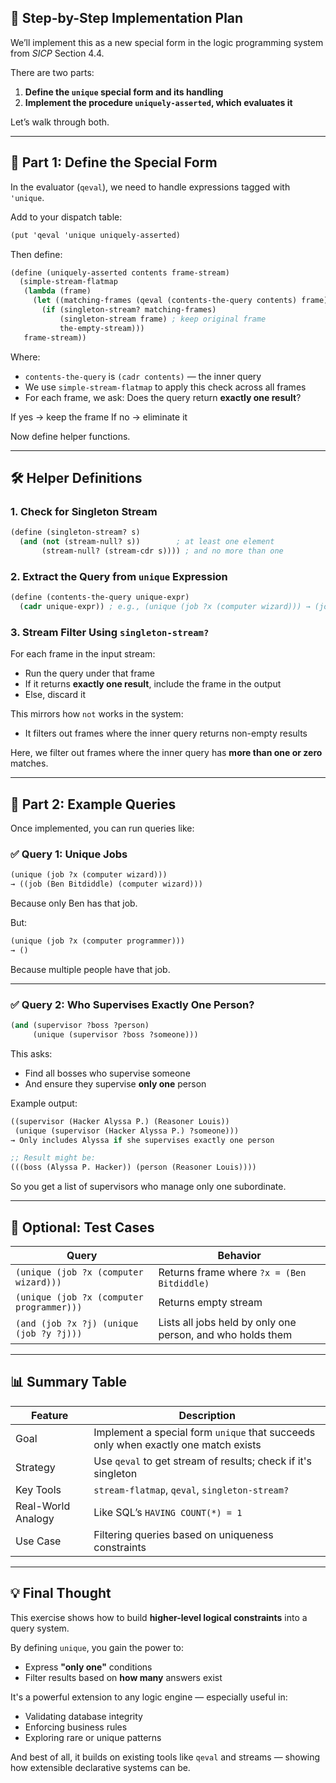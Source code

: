 ## 🧠 Step-by-Step Implementation Plan

We’ll implement this as a new special form in the logic programming system from *SICP* Section 4.4.

There are two parts:

1. **Define the `unique` special form and its handling**
2. **Implement the procedure `uniquely-asserted`, which evaluates it**

Let’s walk through both.

---

## 🔧 Part 1: Define the Special Form

In the evaluator (`qeval`), we need to handle expressions tagged with `'unique`.

Add to your dispatch table:

```scheme
(put 'qeval 'unique uniquely-asserted)
```

Then define:

```scheme
(define (uniquely-asserted contents frame-stream)
  (simple-stream-flatmap
   (lambda (frame)
     (let ((matching-frames (qeval (contents-the-query contents) frame)))
       (if (singleton-stream? matching-frames)
           (singleton-stream frame) ; keep original frame
           the-empty-stream)))
   frame-stream))
```

Where:
- `contents-the-query` is `(cadr contents)` — the inner query
- We use `simple-stream-flatmap` to apply this check across all frames
- For each frame, we ask: Does the query return **exactly one result**?

If yes → keep the frame
If no → eliminate it

Now define helper functions.

---

## 🛠️ Helper Definitions

### 1. **Check for Singleton Stream**

```scheme
(define (singleton-stream? s)
  (and (not (stream-null? s))        ; at least one element
       (stream-null? (stream-cdr s)))) ; and no more than one
```

### 2. **Extract the Query from `unique` Expression**

```scheme
(define (contents-the-query unique-expr)
  (cadr unique-expr)) ; e.g., (unique (job ?x (computer wizard))) → (job ?x (computer wizard))
```

### 3. **Stream Filter Using `singleton-stream?`**

For each frame in the input stream:
- Run the query under that frame
- If it returns **exactly one result**, include the frame in the output
- Else, discard it

This mirrors how `not` works in the system:
- It filters out frames where the inner query returns non-empty results

Here, we filter out frames where the inner query has **more than one or zero** matches.

---

## 📌 Part 2: Example Queries

Once implemented, you can run queries like:

### ✅ Query 1: Unique Jobs

```scheme
(unique (job ?x (computer wizard)))
→ ((job (Ben Bitdiddle) (computer wizard)))
```

Because only Ben has that job.

But:

```scheme
(unique (job ?x (computer programmer)))
→ ()
```

Because multiple people have that job.

---

### ✅ Query 2: Who Supervises Exactly One Person?

```scheme
(and (supervisor ?boss ?person)
     (unique (supervisor ?boss ?someone)))
```

This asks:
- Find all bosses who supervise someone
- And ensure they supervise **only one** person

Example output:

```scheme
((supervisor (Hacker Alyssa P.) (Reasoner Louis))
 (unique (supervisor (Hacker Alyssa P.) ?someone)))
→ Only includes Alyssa if she supervises exactly one person

;; Result might be:
(((boss (Alyssa P. Hacker)) (person (Reasoner Louis))))
```

So you get a list of supervisors who manage only one subordinate.

---

## 🧪 Optional: Test Cases

| Query | Behavior |
|-------|----------|
| `(unique (job ?x (computer wizard)))` | Returns frame where `?x = (Ben Bitdiddle)` |
| `(unique (job ?x (computer programmer)))` | Returns empty stream |
| `(and (job ?x ?j) (unique (job ?y ?j)))` | Lists all jobs held by only one person, and who holds them |

---

## 📊 Summary Table

| Feature | Description |
|--------|-------------|
| Goal | Implement a special form `unique` that succeeds only when exactly one match exists |
| Strategy | Use `qeval` to get stream of results; check if it's singleton |
| Key Tools | `stream-flatmap`, `qeval`, `singleton-stream?` |
| Real-World Analogy | Like SQL’s `HAVING COUNT(*) = 1` |
| Use Case | Filtering queries based on uniqueness constraints |

---

## 💡 Final Thought

This exercise shows how to build **higher-level logical constraints** into a query system.

By defining `unique`, you gain the power to:
- Express **"only one"** conditions
- Filter results based on **how many** answers exist

It's a powerful extension to any logic engine — especially useful in:
- Validating database integrity
- Enforcing business rules
- Exploring rare or unique patterns

And best of all, it builds on existing tools like `qeval` and streams — showing how extensible declarative systems can be.
